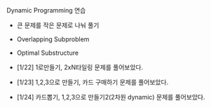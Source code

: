 Dynamic Programming 연습

- 큰 문제를 작은 문제로 나눠 풀기
- Overlapping Subproblem
- Optimal Substructure

- \[1/22\] 1로만들기, 2xN타일링 문제를 풀어보았다.
- \[1/23\] 1,2,3으로 만들기, 카드 구매하기 문제를 풀어보았다.
- \[1/24\] 카드뽑기, 1,2,3으로 만들기2(2차원 dynamic) 문제를 풀어보았다.